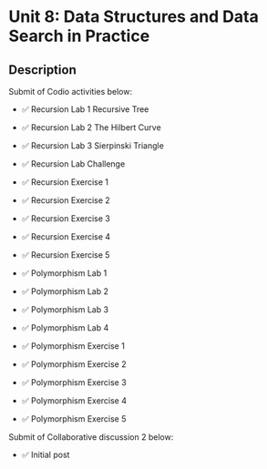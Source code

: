 # Unit 8: Data Structures and Data Search in Practice

## Description

Submit of Codio activities below:
- ✅ Recursion Lab 1 Recursive Tree
- ✅ Recursion Lab 2 The Hilbert Curve
- ✅ Recursion Lab 3 Sierpinski Triangle
- ✅ Recursion Lab Challenge
- ✅ Recursion Exercise 1
- ✅ Recursion Exercise 2
- ✅ Recursion Exercise 3
- ✅ Recursion Exercise 4
- ✅ Recursion Exercise 5
  
- ✅ Polymorphism Lab 1
- ✅ Polymorphism Lab 2
- ✅ Polymorphism Lab 3
- ✅ Polymorphism Lab 4
- ✅ Polymorphism Exercise 1
- ✅ Polymorphism Exercise 2
- ✅ Polymorphism Exercise 3
- ✅ Polymorphism Exercise 4
- ✅ Polymorphism Exercise 5

Submit of Collaborative discussion 2 below:
- ✅ Initial post


